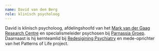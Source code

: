 ```yaml
---
name: David van den Berg
role: klinisch psycholoog
---
```

David is klinisch psycholoog, afdelingshoofd van het
[Mark van der Gaag Research Centre] en specialismeleider psychosen bij
[Parnassia Groep]. Daarnaast is hij kernteamlid bij [Redesigining Psychiatry]
en mede-oprichter van het Patterns of Life project.

[Mark van der Gaag Research Centre]: https://www.mrcresearch.nl/
[Parnassia Groep]: https://www.parnassiagroep.nl/
[Redesigining Psychiatry]: https://www.redesiginingpsychiatry.org/
